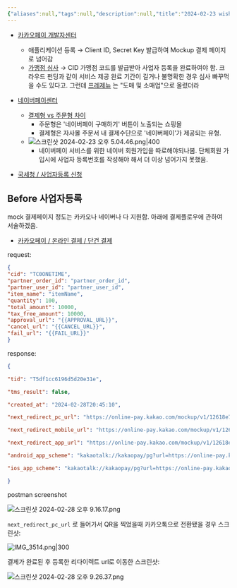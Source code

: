 ```yaml
---
{"aliases":null,"tags":null,"description":null,"title":"2024-02-23 wishfunding티끌모아펀딩 결제모듈 실험","created":"2024-02-27T19:05:07","updated":"2024-03210-238T4201:26:48","dg-publish":true,"permalink":"/docs/2024-02-23 wishfunding 결제모듈 실험/","dgPassFrontmatter":true}
---
```



- [카카오페이 개발자센터](https://developers.kakaopay.com/docs/payment/online/common)
	- 애플리케이션 등록 → Client ID, Secret Key 발급하여 Mockup 결제 페이지로 넘어감  
	- [가맹점 심사](https://biz.kakaopay.com/applications) → CID 가맹점 코드를 발급받아 사업자 등록을 완료하여야 함. 크라우드 펀딩과 같이 서비스 제공 완료 기간이 길거나 불명확한 경우 심사 빠꾸먹을 수도 있다고. 그런데 [프레제뉴](https://www.bizno.net/article/6073676144) 는 "도매 및 소매업"으로 올렸더라
- [네이버페이센터](https://developer.pay.naver.com/introduce/naverpay)
	- [결제형 vs 주문형 차이](https://admin.pay.naver.com/notice/view?id=200010243) 
		- 주문형은 '네이버페이 구매하기' 버튼이 노출되는 쇼핑몰
		- 결제형은 자사몰 주문서 내 결제수단으로 '네이버페이'가 제공되는 유형.
	- ![스크린샷 2024-02-23 오후 5.04.46.png|400](/img/user/docs/assets/%EC%8A%A4%ED%81%AC%EB%A6%B0%EC%83%B7%202024-02-23%20%EC%98%A4%ED%9B%84%205.04.46.png)
		- 네이버페이 서비스를 위한 네이버 회원가입을 따로해야되나봄. 단체회원 가입시에 사업자 등록번호를 작성해야 해서 더 이상 넘어가지 못했음.

- [국세청 / 사업자등록 신청](https://www.nts.go.kr/nts/cm/cntnts/cntntsView.do?mi=2444&cntntsId=7777)

## Before 사업자등록

mock 결제페이지 정도는 카카오나 네이버나 다 지원함. 아래에 결제플로우에 관하여 서술하겠음.

- [카카오페이 / 온라인 결제 / 단건 결제](https://developers.kakaopay.com/docs/payment/online/single-payment)

request:

```json
{
"cid": "TC0ONETIME",
"partner_order_id": "partner_order_id",
"partner_user_id": "partner_user_id",
"item_name": "itemName",
"quantity": 100,
"total_amount": 10000,
"tax_free_amount": 10000,
"approval_url": "{{APPROVAL_URL}}",
"cancel_url": "{{CANCEL_URL}}",
"fail_url": "{{FAIL_URL}}"
}
```

response:

```json
{

"tid": "T5df1cc6196d5d20e31e",

"tms_result": false,

"created_at": "2024-02-28T20:45:10",

"next_redirect_pc_url": "https://online-pay.kakao.com/mockup/v1/12618e7f0f21086a0173f2c2d68032deb64f7cfd7103f86aa476531c1344d562/info",

"next_redirect_mobile_url": "https://online-pay.kakao.com/mockup/v1/12618e7f0f21086a0173f2c2d68032deb64f7cfd7103f86aa476531c1344d562/mInfo",

"next_redirect_app_url": "https://online-pay.kakao.com/mockup/v1/12618e7f0f21086a0173f2c2d68032deb64f7cfd7103f86aa476531c1344d562/aInfo",

"android_app_scheme": "kakaotalk://kakaopay/pg?url=https://online-pay.kakao.com/pay/mockup/12618e7f0f21086a0173f2c2d68032deb64f7cfd7103f86aa476531c1344d562",

"ios_app_scheme": "kakaotalk://kakaopay/pg?url=https://online-pay.kakao.com/pay/mockup/12618e7f0f21086a0173f2c2d68032deb64f7cfd7103f86aa476531c1344d562"

}
```

postman screenshot

![스크린샷 2024-02-28 오후 9.16.17.png](/img/user/docs/assets/%EC%8A%A4%ED%81%AC%EB%A6%B0%EC%83%B7%202024-02-28%20%EC%98%A4%ED%9B%84%209.16.17.png)

`next_redirect_pc_url` 로 들어가서 QR을 찍었을때 카카오톡으로 전환됐을 경우 스크린샷:

![IMG_3514.png|300](/img/user/docs/assets/IMG_3514.png)

결제가 완료된 후 등록한 리다이렉트 url로 이동한 스크린샷:

![스크린샷 2024-02-28 오후 9.26.37.png](/img/user/docs/assets/%EC%8A%A4%ED%81%AC%EB%A6%B0%EC%83%B7%202024-02-28%20%EC%98%A4%ED%9B%84%209.26.37.png)
